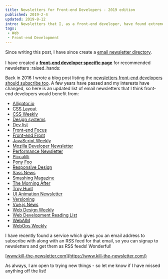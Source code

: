 ```yaml
---
title: Newsletters for Front-end Developers - 2019 edition
published: 2019-2-4
updated: 2019-8-12
intro: Newsletters that I, as a front-end developer, have found extremely useful and insightful. This is a new list compared to the original from 2016!
tags:
 - Web
 - Front-end Development
---
```


<div class="info">Since writing this post, I have since create a <a href="https://email.subscribeto.at/">email newsletter directory</a>.<br><br> I have created a <strong><a href="https://email.subscribeto.at/front-end-development">front-end developer specific page</a></strong> for recommended newsletters :raised_hands:</div>

Back in 2016 I wrote a blog post listing the [newsletters front-end developers should subscribe too](https://www.mikestreety.co.uk/blog/newsletters-for-front-end-developers). A few years have passed and my interests have changed, so here is an updated list of email newsletters that I think front-end developers would benefit from:

- [Alligator.io](https://alligator.io/)
- [CSS Layout](http://csslayout.news/)
- [CSS Weekly](https://css-weekly.com/)
- [Design systems](http://news.design.systems/)
- [Dev list](https://www.dev-list.com/)
- [Front-end Focus](https://frontendfoc.us/)
- [Front-end Front](https://frontendfront.us9.list-manage.com/subscribe?u=b033c4814d034fca4f850fe82&id=7142aa5927)
- [JavaScript Weekly](https://javascriptweekly.com/)
- [Mozilla Developer Newsletter](https://www.mozilla.org/en-US/newsletter/developer/)
- [Performance Newsletter](https://perf.email/)
- [Piccalilli](http://piccalil.li/)
- [Pony Foo](https://ponyfoo.com/)
- [Responsive Design](https://responsivedesign.is)
- [Sass News](http://sass.news/)
- [Smashing Magazine](https://www.smashingmagazine.com/the-smashing-newsletter/)
- [The Morning After](https://www.engadget.com/about/newsletter/)
- [Troy Hunt](https://www.troyhunt.com/)
- [UI Animation Newsletter](https://uianimationnewsletter.com/)
- [Versioning](https://www.sitepoint.com/versioning/)
- [Vue.js News](https://news.vuejs.org/)
- [Web Design Weekly](https://web-design-weekly.com/)
- [Web Development Reading List](https://wdrl.info/)
- [WebAIM](https://webaim.org/newsletter/)
- [WebOps Weekly](https://webopsweekly.com/)

I have recently found a service which gives you an email address to subscribe with along with an RSS feed for that email, so you can signup to newsletters and get them as RSS feeds! Wonderful!

[www.kill-the-newsletter.com](https://www.kill-the-newsletter.com/)

As always, I am open to trying new things - so let me know if I have missed anything off the list!